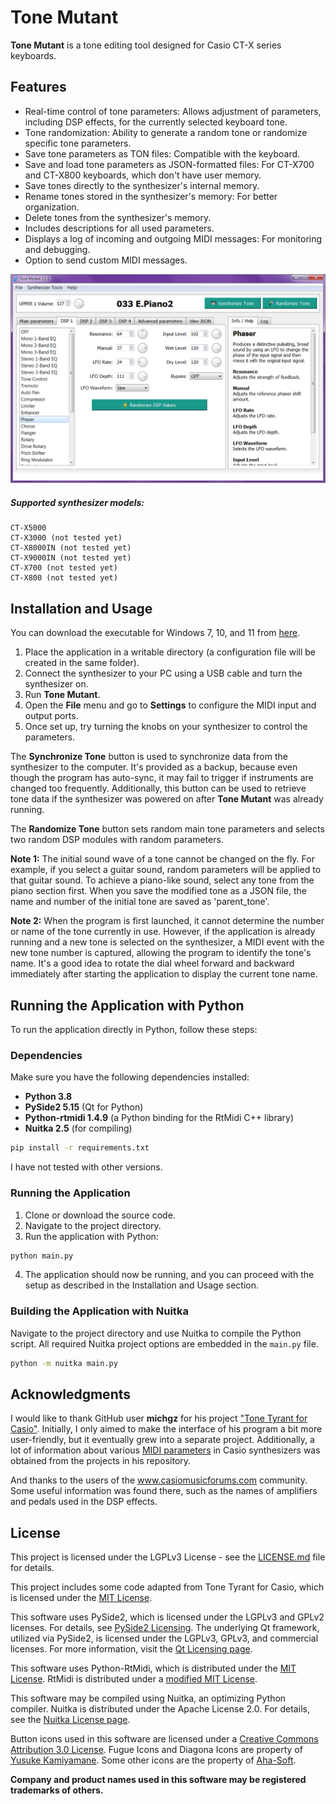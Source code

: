# Tone Mutant
**Tone Mutant** is a tone editing tool designed for Casio CT-X series keyboards.

## Features
* Real-time control of tone parameters: Allows adjustment of parameters, including DSP effects, for the currently selected keyboard tone.
* Tone randomization: Ability to generate a random tone or randomize specific tone parameters.
* Save tone parameters as TON files: Compatible with the keyboard.
* Save and load tone parameters as JSON-formatted files: For CT-X700 and CT-X800 keyboards, which don't have user memory.
* Save tones directly to the synthesizer's internal memory.
* Rename tones stored in the synthesizer's memory: For better organization.
* Delete tones from the synthesizer's memory.
* Includes descriptions for all used parameters.
* Displays a log of incoming and outgoing MIDI messages: For monitoring and debugging.
* Option to send custom MIDI messages.

![Application screenshot](screenshot.png)

##### Supported synthesizer models:
```
CT-X5000
CT-X3000 (not tested yet)
CT-X8000IN (not tested yet)
CT-X9000IN (not tested yet)
CT-X700 (not tested yet)
CT-X800 (not tested yet)
```

## Installation and Usage
You can download the executable for Windows 7, 10, and 11 from [here](https://github.com/Barsik-Barbosik/Tone-Mutant/releases/download/Version_1.1.1/ToneMutant.exe).

1. Place the application in a writable directory (a configuration file will be created in the same folder).
2. Connect the synthesizer to your PC using a USB cable and turn the synthesizer on.
3. Run **Tone Mutant**.
4. Open the **File** menu and go to **Settings** to configure the MIDI input and output ports.
5. Once set up, try turning the knobs on your synthesizer to control the parameters.

The **Synchronize Tone** button is used to synchronize data from the synthesizer to the computer. It's provided as a backup, because even though the program has auto-sync, it may fail to trigger if instruments are changed too frequently. Additionally, this button can be used to retrieve tone data if the synthesizer was powered on after **Tone Mutant** was already running.

The **Randomize Tone** button sets random main tone parameters and selects two random DSP modules with random parameters.

**Note 1:** The initial sound wave of a tone cannot be changed on the fly. For example, if you select a guitar sound, random parameters will be applied to that guitar sound. To achieve a piano-like sound, select any tone from the piano section first. When you save the modified tone as a JSON file, the name and number of the initial tone are saved as 'parent_tone'.

**Note 2:** When the program is first launched, it cannot determine the number or name of the tone currently in use. However, if the application is already running and a new tone is selected on the synthesizer, a MIDI event with the new tone number is captured, allowing the program to identify the tone's name. It's a good idea to rotate the dial wheel forward and backward immediately after starting the application to display the current tone name.

## Running the Application with Python
To run the application directly in Python, follow these steps:

### Dependencies
Make sure you have the following dependencies installed:

- **Python 3.8**
- **PySide2 5.15** (Qt for Python)
- **Python-rtmidi 1.4.9** (a Python binding for the RtMidi C++ library)
- **Nuitka 2.5** (for compiling)
```bash
pip install -r requirements.txt
```
I have not tested with other versions.

### Running the Application
1. Clone or download the source code.
2. Navigate to the project directory.
3. Run the application with Python:
```bash
python main.py
```
4. The application should now be running, and you can proceed with the setup as described in the Installation and Usage section.

### Building the Application with Nuitka
Navigate to the project directory and use Nuitka to compile the Python script. All required Nuitka project options are embedded in the `main.py` file.
```bash
python -m nuitka main.py
```

## Acknowledgments
I would like to thank GitHub user **michgz** for his project ["Tone Tyrant for Casio"](https://github.com/michgz/tonetyrant).
Initially, I only aimed to make the interface of his program a bit more user-friendly, but it eventually grew into a separate project. Additionally, a lot of information about various [MIDI parameters](https://github.com/michgz/ac7maker/tree/master/Documentation%20of%20Casio%20formats) in Casio synthesizers was obtained from the projects in his repository.

And thanks to the users of the www.casiomusicforums.com community. Some useful information was found there, such as the names of amplifiers and pedals used in the DSP effects.

## License
This project is licensed under the LGPLv3 License - see the [LICENSE.md](LICENSE.md) file for details.

This project includes some code adapted from Tone Tyrant for Casio, which is licensed under the [MIT License](https://github.com/michgz/tonetyrant/blob/master/LICENSE).

This software uses PySide2, which is licensed under the LGPLv3 and GPLv2 licenses. For details, see [PySide2 Licensing](https://wiki.qt.io/Qt_for_Python_Licensing). The underlying Qt framework, utilized via PySide2, is licensed under the LGPLv3, GPLv3, and commercial licenses. For more information, visit the [Qt Licensing page](https://www.qt.io/licensing/).

This software uses Python-RtMidi, which is distributed under the [MIT License](https://github.com/SpotlightKid/python-rtmidi/blob/master/LICENSE.md). RtMidi is distributed under a [modified MIT License](https://github.com/SpotlightKid/python-rtmidi/blob/master/LICENSE.md).

This software may be compiled using Nuitka, an optimizing Python compiler. Nuitka is distributed under the Apache License 2.0. For details, see the [Nuitka License page](https://nuitka.net/pages/license.html).

Button icons used in this software are licensed under a [Creative Commons Attribution 3.0 License](https://creativecommons.org/licenses/by/3.0/). Fugue Icons and Diagona Icons are property of [Yusuke Kamiyamane](https://p.yusukekamiyamane.com/). Some other icons are the property of [Aha-Soft](http://www.aha-soft.com/free-icons/).

**Company and product names used in this software may be registered trademarks of others.**
